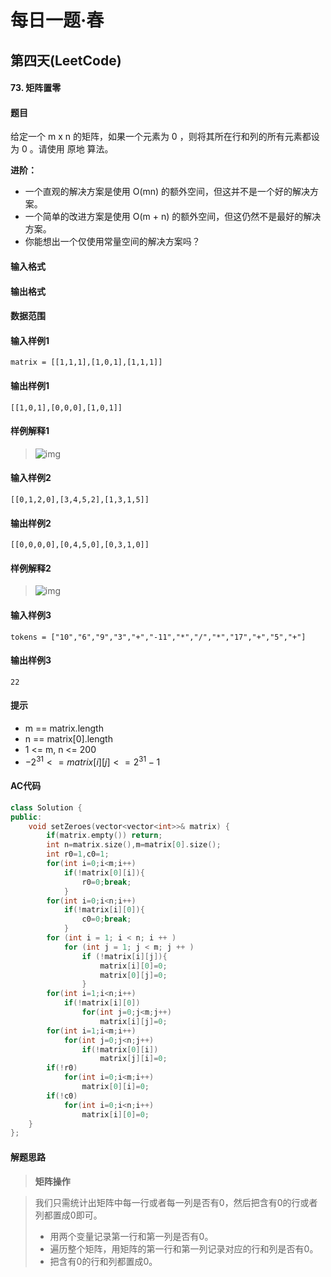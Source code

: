 # 每日一题·春

## 第四天(LeetCode)

#### 73. 矩阵置零

#### 题目

给定一个 m x n 的矩阵，如果一个元素为 0 ，则将其所在行和列的所有元素都设为 0 。请使用 原地 算法。

**进阶：**

- 一个直观的解决方案是使用  O(mn) 的额外空间，但这并不是一个好的解决方案。
- 一个简单的改进方案是使用 O(m + n) 的额外空间，但这仍然不是最好的解决方案。
- 你能想出一个仅使用常量空间的解决方案吗？

#### 输入格式



#### 输出格式



#### 数据范围



#### 输入样例1

```
matrix = [[1,1,1],[1,0,1],[1,1,1]]
```

#### 输出样例1

```
[[1,0,1],[0,0,0],[1,0,1]]
```

#### 样例解释1

> ![img](https://assets.leetcode.com/uploads/2020/08/17/mat1.jpg)

#### 输入样例2

```
[[0,1,2,0],[3,4,5,2],[1,3,1,5]]
```

#### 输出样例2

```
[[0,0,0,0],[0,4,5,0],[0,3,1,0]]
```

#### 样例解释2

> ![img](https://assets.leetcode.com/uploads/2020/08/17/mat2.jpg)

#### 输入样例3

```
tokens = ["10","6","9","3","+","-11","*","/","*","17","+","5","+"]
```

#### 输出样例3

```
22
```

#### 提示

- m == matrix.length
- n == matrix[0].length
- 1 <= m, n <= 200
- $-2^{31} <= matrix[i][j] <= 2^{31} - 1$

#### AC代码

```c++
class Solution {
public:
    void setZeroes(vector<vector<int>>& matrix) {
        if(matrix.empty()) return;
        int n=matrix.size(),m=matrix[0].size();
        int r0=1,c0=1;
        for(int i=0;i<m;i++)
            if(!matrix[0][i]){
                r0=0;break;
            }   
        for(int i=0;i<n;i++)
            if(!matrix[i][0]){
                c0=0;break;
            }
        for (int i = 1; i < n; i ++ )
            for (int j = 1; j < m; j ++ )
                if (!matrix[i][j]){
                    matrix[i][0]=0;
                    matrix[0][j]=0;
                }
        for(int i=1;i<n;i++)
            if(!matrix[i][0])
                for(int j=0;j<m;j++)
                    matrix[i][j]=0;          
        for(int i=1;i<m;i++)
            for(int j=0;j<n;j++)
                if(!matrix[0][i])
                    matrix[j][i]=0;
        if(!r0)
            for(int i=0;i<m;i++)
                matrix[0][i]=0;
        if(!c0)
            for(int i=0;i<n;i++)
                matrix[i][0]=0;
    }
};
```

#### 解题思路

> **矩阵操作**

>我们只需统计出矩阵中每一行或者每一列是否有0，然后把含有0的行或者列都置成0即可。
>
>- 用两个变量记录第一行和第一列是否有0。
>- 遍历整个矩阵，用矩阵的第一行和第一列记录对应的行和列是否有0。
>- 把含有0的行和列都置成0。

